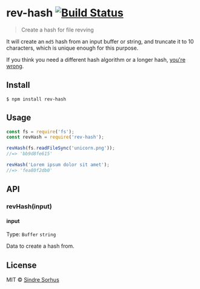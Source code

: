 # rev-hash [![Build Status](https://travis-ci.org/sindresorhus/rev-hash.svg?branch=master)](https://travis-ci.org/sindresorhus/rev-hash)

> Create a hash for file revving

It will create an `md5` hash from an input buffer or string, and truncate it to 10 characters, which is unique enough for this purpose.

If you think you need a different hash algorithm or a longer hash, [you're wrong](http://blog.risingstack.com/automatic-cache-busting-for-your-css/).


## Install

```
$ npm install rev-hash
```


## Usage

```js
const fs = require('fs');
const revHash = require('rev-hash');

revHash(fs.readFileSync('unicorn.png'));
//=> 'bb9d8fe615'

revHash('Lorem ipsum dolor sit amet');
//=> 'fea80f2db0'
```


## API

### revHash(input)

#### input

Type: `Buffer` `string`

Data to create a hash from.


## License

MIT © [Sindre Sorhus](https://sindresorhus.com)
